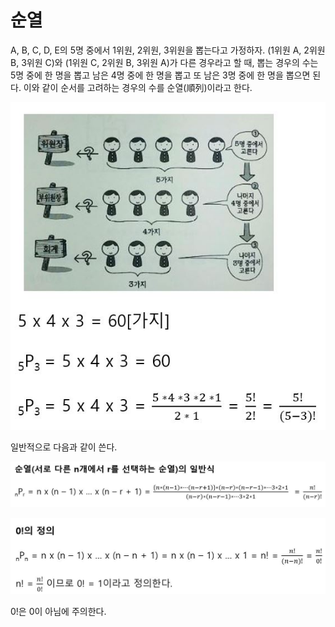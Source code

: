 # 순열

A, B, C, D, E의 5명 중에서 1위원, 2위원, 3위원을 뽑는다고 가정하자. (1위원 A, 2위원 B, 3위원 C)와 (1위원 C, 2위원 B, 3위원 A)가 다른 경우라고 할 때, 뽑는 경우의 수는 5명 중에 한 명을 뽑고 남은 4명 중에 한 명을 뽑고 또 남은 3명 중에 한 명을 뽑으면 된다. 이와 같이 순서를 고려하는 경우의 수를 순열(順列)이라고 한다. 

![](./Figure/Permutation1.JPG)



일반적으로 다음과 같이 쓴다. 

![](./Figure/Permutation2.JPG)



![](./Figure/Permutation3.JPG)

0!은 0이 아님에 주의한다. 